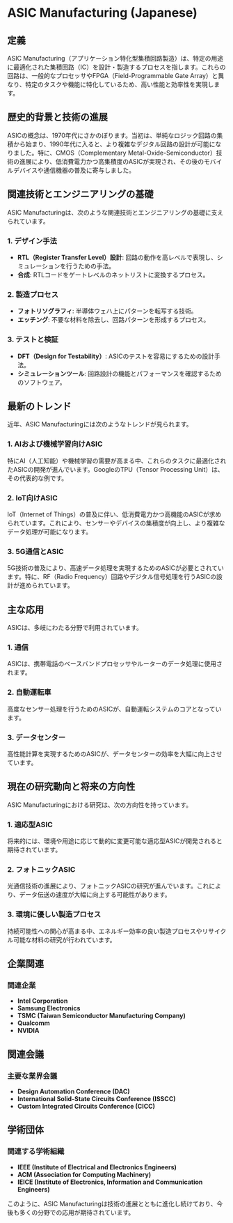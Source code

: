 # ASIC Manufacturing (Japanese)

## 定義
ASIC Manufacturing（アプリケーション特化型集積回路製造）は、特定の用途に最適化された集積回路（IC）を設計・製造するプロセスを指します。これらの回路は、一般的なプロセッサやFPGA（Field-Programmable Gate Array）と異なり、特定のタスクや機能に特化しているため、高い性能と効率性を実現します。

## 歴史的背景と技術の進展
ASICの概念は、1970年代にさかのぼります。当初は、単純なロジック回路の集積から始まり、1990年代に入ると、より複雑なデジタル回路の設計が可能になりました。特に、CMOS（Complementary Metal-Oxide-Semiconductor）技術の進展により、低消費電力かつ高集積度のASICが実現され、その後のモバイルデバイスや通信機器の普及に寄与しました。

## 関連技術とエンジニアリングの基礎
ASIC Manufacturingは、次のような関連技術とエンジニアリングの基礎に支えられています。

### 1. デザイン手法
- **RTL（Register Transfer Level）設計**: 回路の動作を高レベルで表現し、シミュレーションを行うための手法。
- **合成**: RTLコードをゲートレベルのネットリストに変換するプロセス。

### 2. 製造プロセス
- **フォトリソグラフィ**: 半導体ウェハ上にパターンを転写する技術。
- **エッチング**: 不要な材料を除去し、回路パターンを形成するプロセス。

### 3. テストと検証
- **DFT（Design for Testability）**: ASICのテストを容易にするための設計手法。
- **シミュレーションツール**: 回路設計の機能とパフォーマンスを確認するためのソフトウェア。

## 最新のトレンド
近年、ASIC Manufacturingには次のようなトレンドが見られます。

### 1. AIおよび機械学習向けASIC
特にAI（人工知能）や機械学習の需要が高まる中、これらのタスクに最適化されたASICの開発が進んでいます。GoogleのTPU（Tensor Processing Unit）は、その代表的な例です。

### 2. IoT向けASIC
IoT（Internet of Things）の普及に伴い、低消費電力かつ高機能のASICが求められています。これにより、センサーやデバイスの集積度が向上し、より複雑なデータ処理が可能になります。

### 3. 5G通信とASIC
5G技術の普及により、高速データ処理を実現するためのASICが必要とされています。特に、RF（Radio Frequency）回路やデジタル信号処理を行うASICの設計が進められています。

## 主な応用
ASICは、多岐にわたる分野で利用されています。

### 1. 通信
ASICは、携帯電話のベースバンドプロセッサやルーターのデータ処理に使用されます。

### 2. 自動運転車
高度なセンサー処理を行うためのASICが、自動運転システムのコアとなっています。

### 3. データセンター
高性能計算を実現するためのASICが、データセンターの効率を大幅に向上させています。

## 現在の研究動向と将来の方向性
ASIC Manufacturingにおける研究は、次の方向性を持っています。

### 1. 適応型ASIC
将来的には、環境や用途に応じて動的に変更可能な適応型ASICが開発されると期待されています。

### 2. フォトニックASIC
光通信技術の進展により、フォトニックASICの研究が進んでいます。これにより、データ伝送の速度が大幅に向上する可能性があります。

### 3. 環境に優しい製造プロセス
持続可能性への関心が高まる中、エネルギー効率の良い製造プロセスやリサイクル可能な材料の研究が行われています。

## 企業関連
### 関連企業
- **Intel Corporation**
- **Samsung Electronics**
- **TSMC (Taiwan Semiconductor Manufacturing Company)**
- **Qualcomm**
- **NVIDIA**

## 関連会議
### 主要な業界会議
- **Design Automation Conference (DAC)**
- **International Solid-State Circuits Conference (ISSCC)**
- **Custom Integrated Circuits Conference (CICC)**

## 学術団体
### 関連する学術組織
- **IEEE (Institute of Electrical and Electronics Engineers)**
- **ACM (Association for Computing Machinery)**
- **IEICE (Institute of Electronics, Information and Communication Engineers)**

このように、ASIC Manufacturingは技術の進展とともに進化し続けており、今後も多くの分野での応用が期待されています。